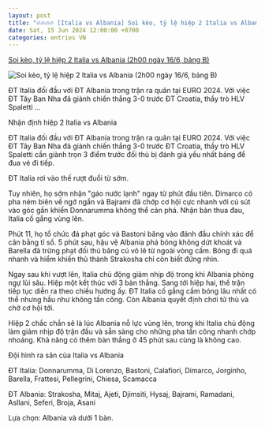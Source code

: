 ```yaml
---
layout: post
title: "🔥🔥🔥🔥 [Italia vs Albania] Soi kèo, tỷ lệ hiệp 2 Italia vs Albania (2h00 ngày 16/6, bảng B)"
date: Sat, 15 Jun 2024 12:00:00 +0700
categories: entries VN
---
```

[Soi kèo, tỷ lệ hiệp 2 Italia vs Albania (2h00 ngày 16/6, bảng B)](https://danviet.vn/soi-keo-ty-le-hiep-2-italia-vs-albania-2h00-ngay-16-6-bang-b-20240616011749445.htm)

![Soi kèo, tỷ lệ hiệp 2 Italia vs Albania (2h00 ngày 16/6, bảng B)](https://danviet.mediacdn.vn/zoom/600_315/296231569849192448/2024/6/15/italia-albania-01-1718449166240502620108-74-0-456-612-crop-17184752158121705900610.jpeg)

ĐT Italia đối đầu với ĐT Albania trong trận ra quân tại EURO 2024. Với việc ĐT Tây Ban Nha đã giành chiến thắng 3-0 trước ĐT Croatia, thầy trò HLV Spaletti ...

Nhận định hiệp 2 Italia vs Albania

ĐT Italia đối đầu với ĐT Albania trong trận ra quân tại EURO 2024. Với việc ĐT Tây Ban Nha đã giành chiến thắng 3-0 trước ĐT Croatia, thầy trò HLV Spaletti cần giành trọn 3 điểm trước đối thủ bị đánh giá yếu nhất bảng để đua vé đi tiếp.

ĐT Italia rơi vào thế rượt đuổi từ sớm.

Tuy nhiên, họ sớm nhận "gáo nước lạnh" ngay từ phút đầu tiên. Dimarco có pha ném biên về ngớ ngẩn và Bajrami đã chớp cơ hội cực nhanh với cú sút vào góc gần khiến Donnarumma không thể cản phá. Nhận bàn thua đau, Italia cố gắng vùng lên.

Phút 11, họ tổ chức đá phạt góc và Bastoni băng vào đánh đầu chính xác để cân bằng tỉ số. 5 phút sau, hậu vệ Albania phá bóng không dứt khoát và Barella đã trừng phạt đối thủ băng cú vô lê từ ngoài vòng cấm. Bóng đi quá nhanh và hiểm khiến thủ thành Strakosha chỉ còn biết đứng nhìn.

Ngay sau khi vượt lên, Italia chủ động giảm nhịp độ trong khi Albania phòng ngự lùi sâu. Hiệp một kết thúc với 3 bàn thắng. Sang tới hiệp hai, thế trận tiếp tục diễn ra theo chiều hướng ấy. ĐT Italia cố gắng cầm bóng lâu nhất có thể nhưng hầu như không tấn công. Còn Albania quyết định chơi tử thủ và chờ cơ hội tới.

Hiệp 2 chắc chắn sẽ là lúc Albania nỗ lực vùng lên, trong khi Italia chủ động làm giảm nhịp độ trận đấu và sẵn sàng cho những pha tấn công nhanh chớp nhoáng. Khả năng có thêm bàn thắng ở 45 phút sau cùng là không cao.

Đội hình ra sân của Italia vs Albania

ĐT Italia: Donnarumma, Di Lorenzo, Bastoni, Calafiori, Dimarco, Jorginho, Barella, Frattesi, Pellegrini, Chiesa, Scamacca

ĐT Albania: Strakosha, Mitaj, Ajeti, Djimsiti, Hysaj, Bajrami, Ramadani, Asllani, Seferi, Broja, Asani

Lựa chọn: Albania và dưới 1 bàn.

